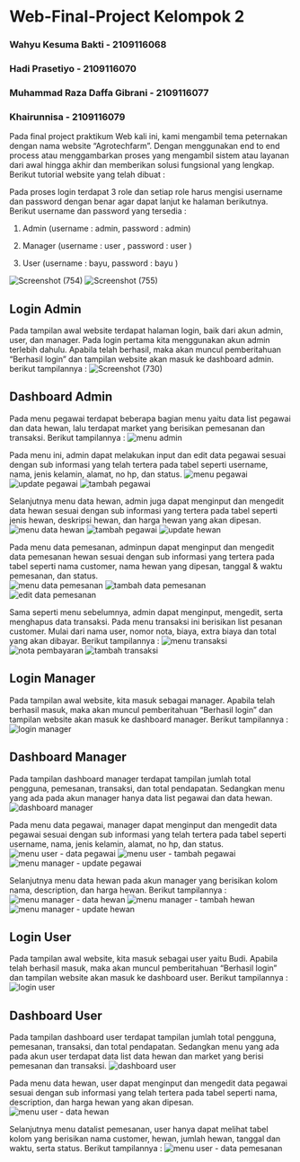 # Web-Final-Project Kelompok 2 
### Wahyu Kesuma Bakti - 2109116068
### Hadi Prasetiyo - 2109116070
### Muhammad Raza Daffa Gibrani - 2109116077
### Khairunnisa - 2109116079

  Pada final project praktikum Web kali ini, kami mengambil tema peternakan dengan nama website “Agrotechfarm”. Dengan menggunakan end to end process atau menggambarkan proses yang mengambil sistem atau layanan dari awal hingga akhir dan memberikan solusi fungsional yang lengkap. Berikut tutorial website yang telah dibuat :
  
   Pada proses login terdapat 3 role dan setiap role harus mengisi username dan password dengan benar agar dapat lanjut ke halaman berikutnya. Berikut username dan password yang tersedia :

1. Admin 
(username	: admin, password	: admin)

2. Manager
(username	: user , password	: user ) 

3. User
(username	: bayu, password : bayu )

![Screenshot (754)](https://github.com/B2-Kelompok-2/Web-Final-Project/assets/82164104/5a74d2c4-70ac-4b90-87d4-7c7ef5fe081a)
![Screenshot (755)](https://github.com/B2-Kelompok-2/Web-Final-Project/assets/82164104/46cb46d2-6beb-47c0-9278-ce6ba7cbb190)

## Login Admin
  Pada tampilan awal  website  terdapat halaman login, baik dari akun admin, user, dan manager. Pada login pertama kita menggunakan akun admin terlebih dahulu. Apabila telah berhasil, maka akan muncul pemberitahuan “Berhasil login” dan tampilan website akan masuk ke dashboard admin. berikut tampilannya :
![Screenshot (730)](https://github.com/B2-Kelompok-2/Web-Final-Project/assets/82164104/1d721f8b-91f2-4c65-b8b0-410e0ea6c883)

## Dashboard Admin
  Pada menu pegawai terdapat beberapa bagian menu yaitu data list pegawai dan data hewan, lalu terdapat market yang berisikan pemesanan dan transaksi. Berikut tampilannya :
![menu admin](https://github.com/B2-Kelompok-2/Web-Final-Project/assets/82164104/8f6e4ef4-804a-4448-bc3a-0cdf29a9f999)

 Pada menu ini, admin dapat melakukan input dan edit data pegawai sesuai dengan sub informasi yang telah tertera pada tabel seperti username, nama, jenis kelamin, alamat, no hp, dan status.
![menu pegawai](https://github.com/B2-Kelompok-2/Web-Final-Project/assets/82164104/4f910ea1-1c7a-4b7f-8073-63e3bd3e88db)
![update pegawai](https://github.com/B2-Kelompok-2/Web-Final-Project/assets/82164104/866a5163-de25-4963-be6f-52adc747f85e)
![tambah pegawai](https://github.com/B2-Kelompok-2/Web-Final-Project/assets/82164104/e2288757-0af8-4b7c-9a5d-2491754201cb)

Selanjutnya menu data hewan, admin juga dapat menginput dan mengedit data hewan sesuai dengan sub informasi yang tertera pada tabel seperti jenis hewan, deskripsi hewan, dan harga hewan yang akan dipesan.
![menu data hewan](https://github.com/B2-Kelompok-2/Web-Final-Project/assets/82164104/5cdb9497-e8c2-465c-9870-394614229261)
![tambah pegawai](https://github.com/B2-Kelompok-2/Web-Final-Project/assets/82164104/b4c71975-1bff-4123-abc7-b4e494a26dd7)
![update hewan](https://github.com/B2-Kelompok-2/Web-Final-Project/assets/82164104/6434b54d-34fa-4165-855c-393f5e600e0a)

Pada menu data pemesanan, adminpun dapat menginput dan mengedit data pemesanan hewan sesuai dengan sub informasi yang tertera pada tabel seperti nama customer, nama hewan yang dipesan, tanggal & waktu pemesanan, dan status.   
![menu data pemesanan](https://github.com/B2-Kelompok-2/Web-Final-Project/assets/82164104/2fc24da8-d7aa-4b3b-9706-57b322591ded)
![tambah data pemesanan](https://github.com/B2-Kelompok-2/Web-Final-Project/assets/82164104/61d9a9dc-f924-4a1b-b02a-5a66d6affa72)
![edit data pemesanan](https://github.com/B2-Kelompok-2/Web-Final-Project/assets/82164104/7e785f05-406e-44b2-bf1b-ac0571dc9cb3)

Sama seperti menu sebelumnya, admin dapat menginput, mengedit, serta menghapus data transaksi. Pada menu transaksi ini berisikan list pesanan customer. Mulai dari nama user, nomor nota, biaya, extra biaya dan total yang akan dibayar. Berikut tampilannya :
![menu transaksi](https://github.com/B2-Kelompok-2/Web-Final-Project/assets/82164104/1aea0d89-ebd9-4ad3-98ca-46718a25d403)
![nota pembayaran](https://github.com/B2-Kelompok-2/Web-Final-Project/assets/82164104/fd0ca725-f084-41dd-bdc7-b75e4e51ecef)
![tambah transaksi](https://github.com/B2-Kelompok-2/Web-Final-Project/assets/82164104/e60d846e-86e3-484f-9968-84dbd2f2efc4)

## Login Manager
  Pada tampilan awal  website, kita masuk sebagai manager. Apabila telah berhasil masuk, maka akan muncul pemberitahuan “Berhasil login” dan tampilan website akan masuk ke dashboard manager. Berikut tampilannya :
![login manager](https://github.com/B2-Kelompok-2/Web-Final-Project/assets/82164104/f0ce560c-214f-428f-a99f-372cae939894)

## Dashboard Manager
Pada tampilan dashboard manager terdapat tampilan jumlah total pengguna, pemesanan, transaksi, dan total pendapatan. Sedangkan menu yang ada pada akun manager hanya data list pegawai dan data hewan.
![dashboard manager](https://github.com/B2-Kelompok-2/Web-Final-Project/assets/82164104/6b5ec4fc-a70e-4e36-92e6-b720e4500f34)

 Pada menu data pegawai, manager dapat menginput dan mengedit data pegawai sesuai dengan sub informasi yang telah tertera pada tabel seperti username, nama, jenis kelamin, alamat, no hp, dan status.
 ![menu user - data pegawai](https://github.com/B2-Kelompok-2/Web-Final-Project/assets/82164104/5397ac4c-148b-4498-adeb-18e3eb7e6c15)
![menu user - tambah pegawai](https://github.com/B2-Kelompok-2/Web-Final-Project/assets/82164104/e2234ae0-a011-45d3-854e-11ee83c6af31)
![menu manager - update pegawai](https://github.com/B2-Kelompok-2/Web-Final-Project/assets/82164104/a47467ed-5419-4997-9801-c34e1b004515)

Selanjutnya menu data hewan pada akun manager yang berisikan kolom nama, description, dan harga hewan. Berikut tampilannya :
![menu manager - data hewan](https://github.com/B2-Kelompok-2/Web-Final-Project/assets/82164104/5e909cb1-d860-4c8d-870d-483ece43a5f9)
![menu manager - tambah hewan](https://github.com/B2-Kelompok-2/Web-Final-Project/assets/82164104/1abb3912-b3d5-439a-8a0f-a7a401b8beb3)
![menu manager - update hewan](https://github.com/B2-Kelompok-2/Web-Final-Project/assets/82164104/37b13a3f-b937-4294-96d4-e787468aa3c1)

## Login User
  Pada tampilan awal website, kita masuk sebagai user yaitu Budi. Apabila telah berhasil masuk, maka akan muncul pemberitahuan “Berhasil login” dan tampilan website akan masuk ke dashboard user. Berikut tampilannya :
 ![login user](https://github.com/B2-Kelompok-2/Web-Final-Project/assets/82164104/b1746fe0-37bb-4e09-8010-98dfe5a03c53)
 
 ## Dashboard User
Pada tampilan dashboard user terdapat tampilan jumlah total pengguna, pemesanan, transaksi, dan total pendapatan. Sedangkan menu yang ada pada akun user terdapat data list data hewan dan market yang berisi pemesanan dan transaksi. 
 ![dashboard user](https://github.com/B2-Kelompok-2/Web-Final-Project/assets/82164104/212b2459-d5e8-4018-a9a0-c33d4412a8fa)

 Pada menu data hewan, user dapat menginput dan mengedit data pegawai sesuai dengan sub informasi yang telah tertera pada tabel seperti nama, description, dan harga hewan yang akan dipesan.
 ![menu user - data hewan](https://github.com/B2-Kelompok-2/Web-Final-Project/assets/82164104/e0b2eb50-6b31-4902-904f-4fa7253d002a)

 Selanjutnya menu datalist pemesanan, user hanya dapat melihat tabel kolom yang berisikan nama customer, hewan, jumlah hewan, tanggal dan waktu, serta status. Berikut tampilannya :
 ![menu user - data pemesanan](https://github.com/B2-Kelompok-2/Web-Final-Project/assets/82164104/e21615e5-3d34-4be3-b3ed-f527a9564e6e)

 
